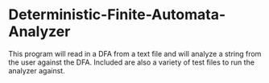# Deterministic-Finite-Automata-Analyzer
This program will read in a DFA from a text file and will analyze a string from the user against the DFA.
Included are also a variety of test files to run the analyzer against. 
